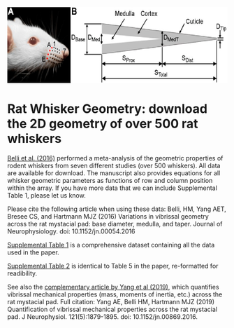 
<img src="docs/ratWhiskerGeometry.png" height="173" width="605px" >

# Rat Whisker Geometry: download the 2D geometry of over 500 rat whiskers

[Belli et al. (2016)](https://journals.physiology.org/doi/full/10.1152/jn.00054.2016) performed a meta-analysis of the geometric properties of rodent whiskers from seven different studies (over 500 whiskers). All data are available for download.  The manuscript also provides equations for all whisker geometric parameters as functions of row and column position within the array. If you have more data that we can include Supplemental Table 1, please let us know.

Please cite the following article when using these data: Belli, HM, Yang AET, Bresee CS, and Hartmann MJZ (2016) Variations in vibrissal geometry across the rat mystacial pad: base diameter, medulla, and taper. Journal of Neurophysiology. doi: 10.1152/jn.00054.2016
  
[Supplemental Table 1](https://github.com/SeNSE-lab/RatWhiskerGeometry/blob/master/SupplementalTable_1.csv) is a comprehensive dataset containing all the data used in the paper. 

[Supplemental Table 2](https://github.com/SeNSE-lab/RatWhiskerGeometry/blob/master/SupplementalTable_2.pdf) is identical to Table 5 in the paper, re-formatted for readibility. 

See also the [complementary article by Yang et al (2019)](https://journals.physiology.org/doi/full/10.1152/jn.00869.2016), which quantifies vibrissal mechanical properties (mass, moments of inertia, etc.) across the rat mystacial pad.  Full citation: Yang AE, Belli HM, Hartmann MJZ (2019) Quantification of vibrissal mechanical properties across the rat mystacial pad.  J Neurophysiol.  121(5):1879-1895. doi: 10.1152/jn.00869.2016.  
 